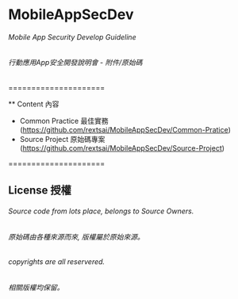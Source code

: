 # MobileAppSecDev

###### Mobile App Security Develop Guideline
###### 行動應用App安全開發說明會 - 附件/原始碼
=====================

** Content 內容
 - Common Practice 最佳實務(https://github.com/rextsai/MobileAppSecDev/Common-Pratice)
 - Source Project 原始碼專案(https://github.com/rextsai/MobileAppSecDev/Source-Project)
 
=====================

## License 授權
###### Source code from lots place, belongs to Source Owners.
###### 原始碼由各種來源而來, 版權屬於原始來源。


###### copyrights are all reservered.
###### 相關版權均保留。
